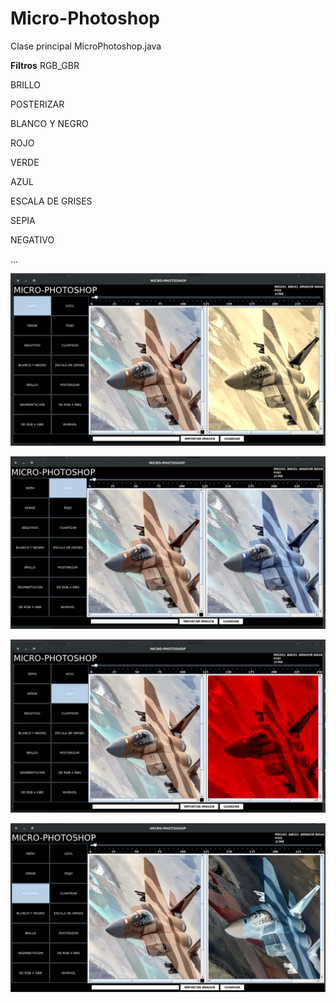 # Micro-Photoshop

Clase principal MicroPhotoshop.java

**Filtros**
RGB_GBR

BRILLO

POSTERIZAR

BLANCO Y NEGRO

ROJO

VERDE

AZUL 

ESCALA DE GRISES

SEPIA

NEGATIVO 

...


![I1](I1.png)


![I2](I2.png)


![I3](I3.png)


![I4](I4.png)




